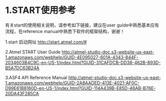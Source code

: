 # 1.START使用参考

有关start的使用相关说明，请参考如下链接，建议在user guide中熟悉基本应有流程，在reference manual中熟悉下软件的框架结构，谢谢！

1.start 启动网址
http://start.atmel.com/#

2.Atmel START User Guide
http://atmel-studio-doc.s3-website-us-east-1.amazonaws.com/webhelp/GUID-4E095027-601A-4343-844F-2034603B4C9C-en-US-1/index.html?GUID-31CAFDCB-DD38-462B-893D-B5A7DC63B24A

3.ASF4 API Reference Manual
http://atmel-studio-doc.s3-website-us-east-1.amazonaws.com/webhelp/GUID-2A8AADED-413E-4021-AF0C-D99E61B8160D-en-US-1/index.html?GUID-114A439B-E85D-46AB-B76E-20DA43F285CA


